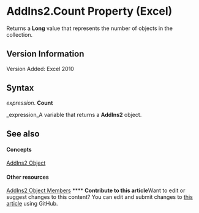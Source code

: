 
# AddIns2.Count Property (Excel)

Returns a  **Long** value that represents the number of objects in the collection.


## Version Information

Version Added: Excel 2010 


## Syntax

 _expression_. **Count**

 _expression_A variable that returns a  **AddIns2** object.


## See also


#### Concepts


 [AddIns2 Object](ca4bff78-8ddb-6bc3-b95a-a06a9f75dd88.md)
#### Other resources


 [AddIns2 Object Members](6f9dfc17-648d-a004-2321-d3ed86cd438f.md)
****   **Contribute to this article**Want to edit or suggest changes to this content? You can edit and submit changes to  [this article](https://github.com/jhershey00/VBA_Excel_Test/OpenXMLCon/articles/740d9eb8-be52-ee9f-a3d1-c552bc92ecdb.md) using GitHub.


